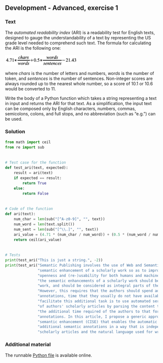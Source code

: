 ## Development - Advanced, exercise 1

### Text
The *automated readability index* (ARI) is a readability test for English texts, designed to gauge the understandability of a text by representing the US grade level needed to comprehend such text. The formula for calculating the ARI is the following one:

<img src="img/ari.png" alt="ARI" style="max-height:35px;" />

where *chars* is the number of letters and numbers, *words* is the number of token, and *sentences* is the number of sentences. Non-integer scores are always rounded up to the nearest whole number, so a score of 10.1 or 10.6 would be converted to 11.

Write the body of a Python function which takes a string representing a text in input and returns the ARI for that text. As a simplification, the input text can be composed only by English characters, numbers, commas, semicolons, colons, and full stops, and no abbreviation (such as “e.g.”) can be used.

### Solution
```python
from math import ceil
from re import sub


# Test case for the function
def test_ari(text, expected):
    result = ari(text)
    if expected == result:
        return True
    else:
        return False


# Code of the function
def ari(text):
    num_char = len(sub("[^A-z0-9]", "", text))
    num_word = len(text.split())
    num_sent = len(sub("[^\\.]", "", text))
    ari_value = (4.71 * (num_char / num_word)) + (0.5 * (num_word / num_sent)) - 21.43
    return ceil(ari_value)


# Tests
print(test_ari("This is just a string.", -2))
print(test_ari("Semantic Publishing involves the use of Web and Semantic Web technologies and standards for the " \
               "semantic enhancement of a scholarly work so as to improve its discoverability, interactivity, " \
               "openness and (re-)usability for both humans and machines. Recently, people have suggested that " \
               "the semantic enhancements of a scholarly work should be undertaken by the authors of that scholarly " \
               "work, and should be considered as integral parts of the contribution subjected to peer review. " \
               "However, this requires that the authors should spend additional time and effort adding such semantic " \
               "annotations, time that they usually do not have available. Thus, the most pragmatic way to " \
               "facilitate this additional task is to use automated services that create the semantic annotation " \
               "of authors' scholarly articles by parsing the content that they have already written, thus reducing " \
               "the additional time required of the authors to that for checking and validating these semantic " \
               "annotations. In this article, I propose a generic approach called compositional and iterative " \
               "semantic enhancement (CISE) that enables the automatic enhancement of scholarly papers with " \
               "additional semantic annotations in a way that is independent of the markup used for storing " \
               "scholarly articles and the natural language used for writing their content.", 25))
``` 

### Additional material
The runnable [Python file](exercise_1.py) is available online.
